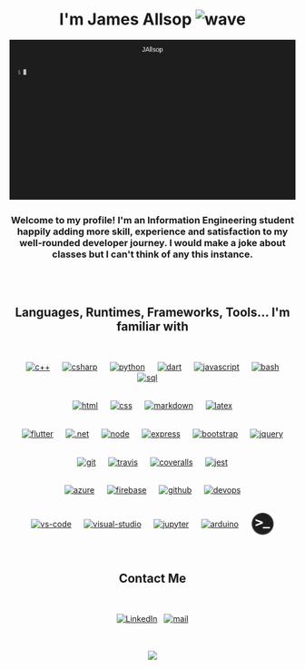 <div align="center">

# I'm James Allsop <img alt="wave" src="https://github.com/blackcater/blackcater/raw/main/images/Hi.gif" height="32" />

![Header](./Header/header_cropped.gif)  

### Welcome to my profile! I'm an Information Engineering student happily adding more skill, experience and satisfaction to my well-rounded developer journey. I would make a joke about classes but I can't think of any this instance.
<br>
<br>  

## Languages, Runtimes, Frameworks, Tools... I'm familiar with  
<br>

&emsp; <a href="https://isocpp.org/"><img align="center" height="45px" alt="c++" src="https://cdn.jsdelivr.net/gh/devicons/devicon/icons/cplusplus/cplusplus-original.svg" /></a> &emsp; <a href="https://learn.microsoft.com/en-us/dotnet/csharp/tour-of-csharp/"><img align="center" height="45px" alt="csharp" src="https://cdn.jsdelivr.net/gh/devicons/devicon/icons/csharp/csharp-original.svg"></a> &emsp; <a href="https://www.python.org/"><img align="center" height="45px" alt="python" src="https://cdn.jsdelivr.net/gh/devicons/devicon/icons/python/python-original.svg"></a> &emsp; <a href="https://dart.dev/"><img align="center" height="40px" alt="dart" src="https://cdn.jsdelivr.net/gh/devicons/devicon/icons/dart/dart-original.svg"></a> &emsp; <a href="https://developer.mozilla.org/en-US/docs/Web/JavaScript"><img align="center" height="40px" alt="javascript" src="https://cdn.jsdelivr.net/gh/devicons/devicon/icons/javascript/javascript-original.svg"></a> &emsp; <a href="https://www.gnu.org/software/bash/"><picture><source height="45px" media="(prefers-color-scheme: dark)" srcset="./Imgs/bash-dark.png"><source height="50px" media="(prefers-color-scheme: light)" srcset="https://cdn.jsdelivr.net/gh/devicons/devicon/icons/bash/bash-original.svg"><img align="center" height="50px" alt="bash" src="https://cdn.jsdelivr.net/gh/devicons/devicon/icons/bash/bash-original.svg"></picture></a> &emsp; <a href="https://en.wikipedia.org/wiki/SQL"><img align="center" height="40px" alt="sql" src="https://symbols.getvecta.com/stencil_28/61_sql-database-generic.90b41636a8.svg"></a> &emsp;
<br>
<br>

&emsp; <a href="https://developer.mozilla.org/en-US/docs/Web/HTML"><img align="center" height="40px" alt="html" src="https://cdn.jsdelivr.net/gh/devicons/devicon/icons/html5/html5-original.svg"></a> &emsp; <a href="https://developer.mozilla.org/en-US/docs/Web/CSS"><img align="center" height="40px" alt="css" src="https://cdn.jsdelivr.net/gh/devicons/devicon/icons/css3/css3-original.svg"></a> &emsp; <a href="https://www.markdownguide.org/"><picture><source height="30px" media="(prefers-color-scheme: dark)" srcset="./Imgs/markdown-dark.png"><source height="50px" media="(prefers-color-scheme: light)" srcset="https://cdn.jsdelivr.net/gh/devicons/devicon/icons/markdown/markdown-original.svg"><img align="center" height="50px" alt="markdown" src="https://cdn.jsdelivr.net/gh/devicons/devicon/icons/markdown/markdown-original.svg"></picture></a> &emsp; <a href="https://www.latex-project.org/"><picture><source height="25px" media="(prefers-color-scheme: dark)" srcset="./Imgs/latex-dark.png"><source height="60px" media="(prefers-color-scheme: light)" srcset="https://cdn.jsdelivr.net/gh/devicons/devicon/icons/latex/latex-original.svg"><img align="center" height="60px" alt="latex" src="https://cdn.jsdelivr.net/gh/devicons/devicon/icons/latex/latex-original.svg"></picture></a> &emsp;
<br>
<br>

&emsp; <a href="https://flutter.dev/"><img align="center" height="40px" alt="flutter" src="https://cdn.jsdelivr.net/gh/devicons/devicon/icons/flutter/flutter-original.svg"></a> &emsp; <a href="https://dotnet.microsoft.com/en-us/apps/aspnet"><img align="center" height="55px" alt=".net" src="https://cdn.jsdelivr.net/gh/devicons/devicon/icons/dot-net/dot-net-original.svg"></a> &emsp; <a href="https://nodejs.org/en/"><img align="center" height="50px" alt="node" src="https://cdn.jsdelivr.net/gh/devicons/devicon/icons/nodejs/nodejs-original.svg"></a> &emsp; <a href="https://expressjs.com/"><picture><source height="30px" media="(prefers-color-scheme: dark)" srcset="./Imgs/express-dark.png"><source height="45px" media="(prefers-color-scheme: light)" srcset="https://cdn.jsdelivr.net/gh/devicons/devicon/icons/express/express-original.svg"><img align="center" height="45px" alt="express" src="https://cdn.jsdelivr.net/gh/devicons/devicon/icons/express/express-original.svg"></picture></a> &emsp; <a href="https://getbootstrap.com/"><img align="center" height="50px" alt="bootstrap" src="https://cdn.jsdelivr.net/gh/devicons/devicon/icons/bootstrap/bootstrap-original.svg"></a> &emsp; <a href="https://jquery.com/"><img align="center" height="40px" alt="jquery" src="https://cdn.jsdelivr.net/gh/devicons/devicon/icons/jquery/jquery-original.svg"></a> &emsp;
<br>
<br>

&emsp; <a href="https://git-scm.com/"><img align="center" height="40px" alt="git" src="https://cdn.jsdelivr.net/gh/devicons/devicon/icons/git/git-original.svg"></a> &emsp; <a href="https://www.travis-ci.com/"><img align="center" height="40px" alt="travis" src="https://www.vectorlogo.zone/logos/travis-ci/travis-ci-icon.svg"></a> &emsp; <a href="https://coveralls.io/"><img align="center" height="60px" alt="coveralls" src="https://avatars.githubusercontent.com/u/16691566?s=400&v=4"></a> &emsp; <a href="https://jestjs.io/"><img align="center" height="40px" alt="jest" src="https://cdn.jsdelivr.net/gh/devicons/devicon/icons/jest/jest-plain.svg"></a> &emsp;
<br>
<br>

&emsp; <a href="https://azure.microsoft.com/en-us/"><img align="center" height="40px" alt="azure" src="https://cdn.jsdelivr.net/gh/devicons/devicon/icons/azure/azure-original.svg"></a> &emsp; <a href="https://firebase.google.com/"><img align="center" height="40px" alt="firebase" src="https://cdn.jsdelivr.net/gh/devicons/devicon/icons/firebase/firebase-plain.svg"></a> &emsp; <a href="https://github.com/"><picture><source height="40px" media="(prefers-color-scheme: dark)" srcset="./Imgs/github-dark.png"><source height="40px" media="(prefers-color-scheme: light)" srcset="https://cdn.jsdelivr.net/gh/devicons/devicon/icons/github/github-original.svg"><img align="center" height="40px" alt="github" src="https://cdn.jsdelivr.net/gh/devicons/devicon/icons/github/github-original.svg"></picture></a> &emsp; <a href="https://azure.microsoft.com/en-us/products/devops/"><img align="center" height="40px" alt="devops" src="https://www.svgrepo.com/show/303372/azure-1-logo.svg"></a> &emsp;
<br>
<br>

&emsp; <a href="https://code.visualstudio.com/"><img align="center" height="40px" alt="vs-code" src="https://cdn.jsdelivr.net/gh/devicons/devicon/icons/vscode/vscode-original.svg"></a> &emsp; <a href="https://visualstudio.microsoft.com/"><img align="center" height="40px" alt="visual-studio" src="https://cdn.jsdelivr.net/gh/devicons/devicon/icons/visualstudio/visualstudio-plain.svg"></a> &emsp; <a href="https://jupyter.org/"><img align="center" height="40px" alt="jupyter" src="https://cdn.jsdelivr.net/gh/devicons/devicon/icons/jupyter/jupyter-original.svg"></a> &emsp; <a href="https://www.arduino.cc/"><img align="center" height="40px" alt="arduino" src="https://cdn.jsdelivr.net/gh/devicons/devicon/icons/arduino/arduino-original.svg"></a> &emsp; <a href="https://ubuntu.com/tutorials/command-line-for-beginners#1-overview"><img align="center" height="40px" alt="terminal" src="https://raw.githubusercontent.com/github/explore/80688e429a7d4ef2fca1e82350fe8e3517d3494d/topics/terminal/terminal.png"></a> &emsp;
<br>
<br>
<br>

## Contact Me
<br>

<a href="https://www.linkedin.com/in/james-allsop"><img align="center" height="40" alt="LinkedIn" src="https://img.shields.io/badge/LinkedIn-0077B5?style=for-the-badge&logo=linkedin&logoColor=white"></a>
&nbsp;
<a href="mailto:james.allsop8@gmail.com"><img align="center" height="40" alt="mail" src="https://img.shields.io/badge/Gmail-D14836?style=for-the-badge&logo=gmail&logoColor=white"></a>
<br>  
<br>  

<img src="https://github-readme-stats.vercel.app/api?username=JAllsop&theme=github_dark" />

</div>
